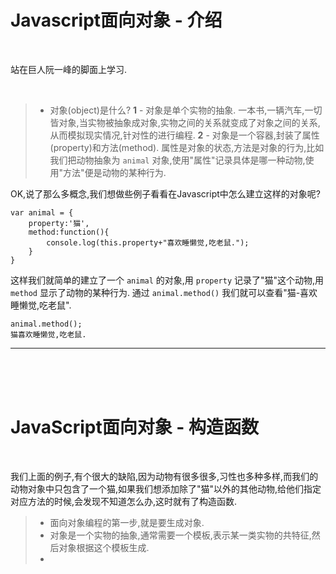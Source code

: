 # Javascript面向对象 - 介绍

<br/>

站在巨人阮一峰的脚面上学习.

<br/>


>* 对象(object)是什么?
>  **1** - 对象是单个实物的抽象.
>  一本书,一辆汽车,一切皆对象,当实物被抽象成对象,实物之间的关系就变成了对象之间的关系,从而模拟现实情况,针对性的进行编程.
>  **2** - 对象是一个容器,封装了属性(property)和方法(method).
>  属性是对象的状态,方法是对象的行为,比如我们把动物抽象为 ```animal``` 对象,使用"属性"记录具体是哪一种动物,使用"方法"便是动物的某种行为.

OK,说了那么多概念,我们想做些例子看看在Javascript中怎么建立这样的对象呢?
```
var animal = {
	property:'猫',
	method:function(){
		console.log(this.property+"喜欢睡懒觉,吃老鼠.");
	}
}
```
这样我们就简单的建立了一个 ```animal``` 的对象,用 ```property``` 记录了"猫"这个动物,用 ```method``` 显示了动物的某种行为.
通过 ```animal.method()``` 我们就可以查看"猫-喜欢睡懒觉,吃老鼠".
```
animal.method();
猫喜欢睡懒觉,吃老鼠.
```
****

<br/>
<br/>
<br/>

# JavaScript面向对象 - 构造函数

<br/>

我们上面的例子,有个很大的缺陷,因为动物有很多很多,习性也多种多样,而我们的动物对象中只包含了一个猫,如果我们想添加除了"猫"以外的其他动物,给他们指定对应方法的时候,会发现不知道怎么办,这时就有了构造函数.

> * 面向对象编程的第一步,就是要生成对象.
> * 对象是一个实物的抽象,通常需要一个模板,表示某一类实物的共特征,然后对象根据这个模板生成.
>  * 
